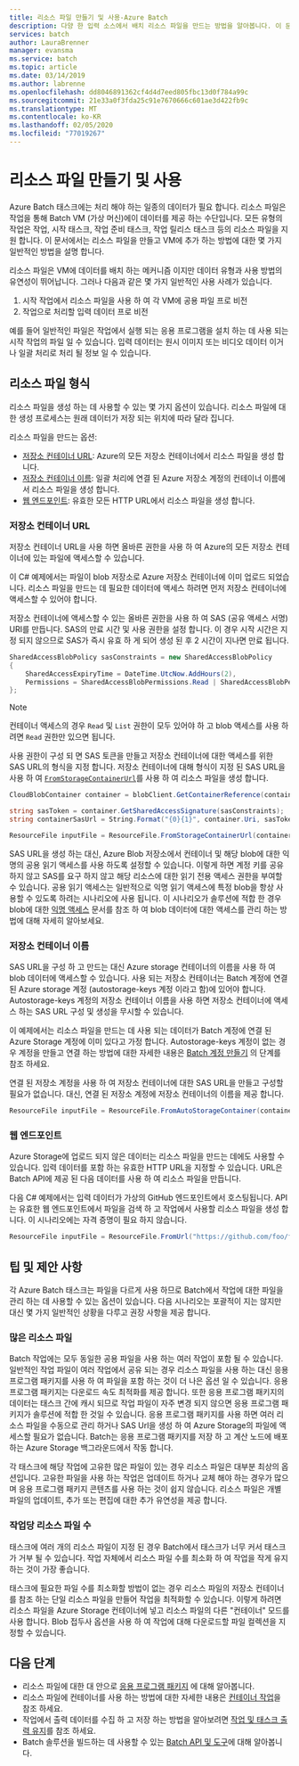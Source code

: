 ```yaml
---
title: 리소스 파일 만들기 및 사용-Azure Batch
description: 다양 한 입력 소스에서 배치 리소스 파일을 만드는 방법을 알아봅니다. 이 문서에서는 VM을 만들고 VM에 추가 하는 방법에 대한 몇 가지 일반적인 방법을 설명 합니다.
services: batch
author: LauraBrenner
manager: evansma
ms.service: batch
ms.topic: article
ms.date: 03/14/2019
ms.author: labrenne
ms.openlocfilehash: dd8046891362cf4d4d7eed805fbc13d0f784a99c
ms.sourcegitcommit: 21e33a0f3fda25c91e7670666c601ae3d422fb9c
ms.translationtype: MT
ms.contentlocale: ko-KR
ms.lasthandoff: 02/05/2020
ms.locfileid: "77019267"
---
```

# <a name="creating-and-using-resource-files"></a>리소스 파일 만들기 및 사용

Azure Batch 태스크에는 처리 해야 하는 일종의 데이터가 필요 합니다. 리소스 파일은 작업을 통해 Batch VM (가상 머신)에이 데이터를 제공 하는 수단입니다. 모든 유형의 작업은 작업, 시작 태스크, 작업 준비 태스크, 작업 릴리스 태스크 등의 리소스 파일을 지원 합니다. 이 문서에서는 리소스 파일을 만들고 VM에 추가 하는 방법에 대한 몇 가지 일반적인 방법을 설명 합니다.  

리소스 파일은 VM에 데이터를 배치 하는 메커니즘 이지만 데이터 유형과 사용 방법의 유연성이 뛰어납니다. 그러나 다음과 같은 몇 가지 일반적인 사용 사례가 있습니다.

1. 시작 작업에서 리소스 파일을 사용 하 여 각 VM에 공용 파일 프로 비전
1. 작업으로 처리할 입력 데이터 프로 비전

예를 들어 일반적인 파일은 작업에서 실행 되는 응용 프로그램을 설치 하는 데 사용 되는 시작 작업의 파일 일 수 있습니다. 입력 데이터는 원시 이미지 또는 비디오 데이터 이거나 일괄 처리로 처리 될 정보 일 수 있습니다.

## <a name="types-of-resource-files"></a>리소스 파일 형식

리소스 파일을 생성 하는 데 사용할 수 있는 몇 가지 옵션이 있습니다. 리소스 파일에 대한 생성 프로세스는 원래 데이터가 저장 되는 위치에 따라 달라 집니다.

리소스 파일을 만드는 옵션:

- [저장소 컨테이너 URL](#storage-container-url): Azure의 모든 저장소 컨테이너에서 리소스 파일을 생성 합니다.
- [저장소 컨테이너 이름](#storage-container-name): 일괄 처리에 연결 된 Azure 저장소 계정의 컨테이너 이름에서 리소스 파일을 생성 합니다.
- [웹 엔드포인트](#web-endpoint): 유효한 모든 HTTP URL에서 리소스 파일을 생성 합니다.

### <a name="storage-container-url"></a>저장소 컨테이너 URL

저장소 컨테이너 URL을 사용 하면 올바른 권한을 사용 하 여 Azure의 모든 저장소 컨테이너에 있는 파일에 액세스할 수 있습니다.

이 C# 예제에서는 파일이 blob 저장소로 Azure 저장소 컨테이너에 이미 업로드 되었습니다. 리소스 파일을 만드는 데 필요한 데이터에 액세스 하려면 먼저 저장소 컨테이너에 액세스할 수 있어야 합니다.

저장소 컨테이너에 액세스할 수 있는 올바른 권한을 사용 하 여 SAS (공유 액세스 서명) URI를 만듭니다. SAS의 만료 시간 및 사용 권한을 설정 합니다. 이 경우 시작 시간은 지정 되지 않으므로 SAS가 즉시 유효 하 게 되어 생성 된 후 2 시간이 지나면 만료 됩니다.

```csharp
SharedAccessBlobPolicy sasConstraints = new SharedAccessBlobPolicy
{
    SharedAccessExpiryTime = DateTime.UtcNow.AddHours(2),
    Permissions = SharedAccessBlobPermissions.Read | SharedAccessBlobPermissions.List
};
```

> [!NOTE]
> 컨테이너 액세스의 경우 `Read` 및 `List` 권한이 모두 있어야 하 고 blob 액세스를 사용 하려면 `Read` 권한만 있으면 됩니다.

사용 권한이 구성 되 면 SAS 토큰을 만들고 저장소 컨테이너에 대한 액세스를 위한 SAS URL의 형식을 지정 합니다. 저장소 컨테이너에 대해 형식이 지정 된 SAS URL을 사용 하 여 [`FromStorageContainerUrl`](https://docs.microsoft.com/dotnet/api/microsoft.azure.batch.resourcefile.fromstoragecontainerurl?view=azure-dotnet)를 사용 하 여 리소스 파일을 생성 합니다.

```csharp
CloudBlobContainer container = blobClient.GetContainerReference(containerName);

string sasToken = container.GetSharedAccessSignature(sasConstraints);
string containerSasUrl = String.Format("{0}{1}", container.Uri, sasToken);

ResourceFile inputFile = ResourceFile.FromStorageContainerUrl(containerSasUrl);
```

SAS URL을 생성 하는 대신, Azure Blob 저장소에서 컨테이너 및 해당 blob에 대한 익명의 공용 읽기 액세스를 사용 하도록 설정할 수 있습니다. 이렇게 하면 계정 키를 공유 하지 않고 SAS를 요구 하지 않고 해당 리소스에 대한 읽기 전용 액세스 권한을 부여할 수 있습니다. 공용 읽기 액세스는 일반적으로 익명 읽기 액세스에 특정 blob을 항상 사용할 수 있도록 하려는 시나리오에 사용 됩니다. 이 시나리오가 솔루션에 적합 한 경우 blob에 대한 [익명 액세스](../storage/blobs/storage-manage-access-to-resources.md) 문서를 참조 하 여 blob 데이터에 대한 액세스를 관리 하는 방법에 대해 자세히 알아보세요.

### <a name="storage-container-name"></a>저장소 컨테이너 이름

SAS URL을 구성 하 고 만드는 대신 Azure storage 컨테이너의 이름을 사용 하 여 blob 데이터에 액세스할 수 있습니다. 사용 되는 저장소 컨테이너는 Batch 계정에 연결 된 Azure storage 계정 (autostorage-keys 계정 이라고 함)에 있어야 합니다. Autostorage-keys 계정의 저장소 컨테이너 이름을 사용 하면 저장소 컨테이너에 액세스 하는 SAS URL 구성 및 생성을 무시할 수 있습니다.

이 예제에서는 리소스 파일을 만드는 데 사용 되는 데이터가 Batch 계정에 연결 된 Azure Storage 계정에 이미 있다고 가정 합니다. Autostorage-keys 계정이 없는 경우 계정을 만들고 연결 하는 방법에 대한 자세한 내용은 [Batch 계정 만들기](batch-account-create-portal.md) 의 단계를 참조 하세요.

연결 된 저장소 계정을 사용 하 여 저장소 컨테이너에 대한 SAS URL을 만들고 구성할 필요가 없습니다. 대신, 연결 된 저장소 계정에 저장소 컨테이너의 이름을 제공 합니다.

```csharp
ResourceFile inputFile = ResourceFile.FromAutoStorageContainer(containerName);
```

### <a name="web-endpoint"></a>웹 엔드포인트

Azure Storage에 업로드 되지 않은 데이터는 리소스 파일을 만드는 데에도 사용할 수 있습니다. 입력 데이터를 포함 하는 유효한 HTTP URL을 지정할 수 있습니다. URL은 Batch API에 제공 된 다음 데이터를 사용 하 여 리소스 파일을 만듭니다.

다음 C# 예제에서는 입력 데이터가 가상의 GitHub 엔드포인트에서 호스팅됩니다. API는 유효한 웹 엔드포인트에서 파일을 검색 하 고 작업에서 사용할 리소스 파일을 생성 합니다. 이 시나리오에는 자격 증명이 필요 하지 않습니다.

```csharp
ResourceFile inputFile = ResourceFile.FromUrl("https://github.com/foo/file.txt", filePath);
```

## <a name="tips-and-suggestions"></a>팁 및 제안 사항

각 Azure Batch 태스크는 파일을 다르게 사용 하므로 Batch에서 작업에 대한 파일을 관리 하는 데 사용할 수 있는 옵션이 있습니다. 다음 시나리오는 포괄적이 지는 않지만 대신 몇 가지 일반적인 상황을 다루고 권장 사항을 제공 합니다.

### <a name="many-resource-files"></a>많은 리소스 파일

Batch 작업에는 모두 동일한 공용 파일을 사용 하는 여러 작업이 포함 될 수 있습니다. 일반적인 작업 파일이 여러 작업에서 공유 되는 경우 리소스 파일을 사용 하는 대신 응용 프로그램 패키지를 사용 하 여 파일을 포함 하는 것이 더 나은 옵션 일 수 있습니다. 응용 프로그램 패키지는 다운로드 속도 최적화를 제공 합니다. 또한 응용 프로그램 패키지의 데이터는 태스크 간에 캐시 되므로 작업 파일이 자주 변경 되지 않으면 응용 프로그램 패키지가 솔루션에 적합 한 것일 수 있습니다. 응용 프로그램 패키지를 사용 하면 여러 리소스 파일을 수동으로 관리 하거나 SAS Url을 생성 하 여 Azure Storage의 파일에 액세스할 필요가 없습니다. Batch는 응용 프로그램 패키지를 저장 하 고 계산 노드에 배포 하는 Azure Storage 백그라운드에서 작동 합니다.

각 태스크에 해당 작업에 고유한 많은 파일이 있는 경우 리소스 파일은 대부분 최상의 옵션입니다. 고유한 파일을 사용 하는 작업은 업데이트 하거나 교체 해야 하는 경우가 많으며 응용 프로그램 패키지 콘텐츠를 사용 하는 것이 쉽지 않습니다. 리소스 파일은 개별 파일의 업데이트, 추가 또는 편집에 대한 추가 유연성을 제공 합니다.

### <a name="number-of-resource-files-per-task"></a>작업당 리소스 파일 수

태스크에 여러 개의 리소스 파일이 지정 된 경우 Batch에서 태스크가 너무 커서 태스크가 거부 될 수 있습니다. 작업 자체에서 리소스 파일 수를 최소화 하 여 작업을 작게 유지 하는 것이 가장 좋습니다.

태스크에 필요한 파일 수를 최소화할 방법이 없는 경우 리소스 파일의 저장소 컨테이너를 참조 하는 단일 리소스 파일을 만들어 작업을 최적화할 수 있습니다. 이렇게 하려면 리소스 파일을 Azure Storage 컨테이너에 넣고 리소스 파일의 다른 "컨테이너" 모드를 사용 합니다. Blob 접두사 옵션을 사용 하 여 작업에 대해 다운로드할 파일 컬렉션을 지정할 수 있습니다.

## <a name="next-steps"></a>다음 단계

- 리소스 파일에 대한 대 안으로 [응용 프로그램 패키지](batch-application-packages.md) 에 대해 알아봅니다.
- 리소스 파일에 컨테이너를 사용 하는 방법에 대한 자세한 내용은 [컨테이너 작업](batch-docker-container-workloads.md)을 참조 하세요.
- 작업에서 출력 데이터를 수집 하 고 저장 하는 방법을 알아보려면 [작업 및 태스크 출력 유지](batch-task-output.md)를 참조 하세요.
- Batch 솔루션을 빌드하는 데 사용할 수 있는 [Batch API 및 도구](batch-apis-tools.md)에 대해 알아봅니다.
